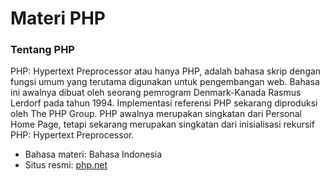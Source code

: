 # Materi PHP

### Tentang PHP

PHP: Hypertext Preprocessor atau hanya PHP, adalah bahasa skrip dengan fungsi umum yang terutama digunakan untuk pengembangan web. Bahasa ini awalnya dibuat oleh seorang pemrogram Denmark-Kanada Rasmus Lerdorf pada tahun 1994. Implementasi referensi PHP sekarang diproduksi oleh The PHP Group. PHP awalnya merupakan singkatan dari Personal Home Page, tetapi sekarang merupakan singkatan dari inisialisasi rekursif PHP: Hypertext Preprocessor.

- Bahasa materi: Bahasa Indonesia
- Situs resmi: [php.net](https://php.net/)
